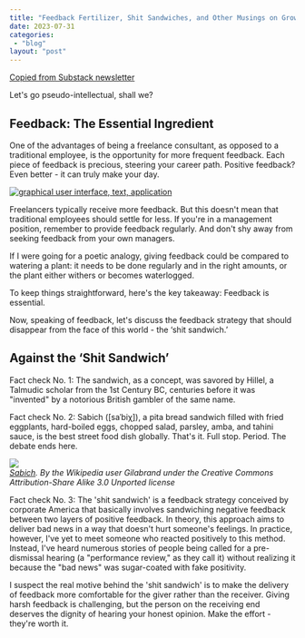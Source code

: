 ```yaml
---
title: "Feedback Fertilizer, Shit Sandwiches, and Other Musings on Growing Careers Like PlantsF"
date: 2023-07-31
categories: 
 - "blog"
layout: "post"
---
```


[Copied from Substack newsletter](https://directionmatters.substack.com/p/feedback-fertilizer-shit-sandwiches?sd=pf)

Let's go pseudo-intellectual, shall we?

## Feedback: The Essential Ingredient

One of the advantages of being a freelance consultant, as opposed to a traditional employee, is the opportunity for more frequent feedback. Each piece of feedback is precious, steering your career path. Positive feedback? Even better - it can truly make your day.

[![graphical user interface, text, application](https://substackcdn.com/image/fetch/w_1456,c_limit,f_auto,q_auto:good,fl_progressive:steep/https%3A%2F%2Fsubstack-post-media.s3.amazonaws.com%2Fpublic%2Fimages%2Fcea9913a-00fe-4f81-904c-c6551ec59562_800x493.jpeg)](https://substackcdn.com/image/fetch/f_auto,q_auto:good,fl_progressive:steep/https%3A%2F%2Fsubstack-post-media.s3.amazonaws.com%2Fpublic%2Fimages%2Fcea9913a-00fe-4f81-904c-c6551ec59562_800x493.jpeg)

Freelancers typically receive more feedback. But this doesn't mean that traditional employees should settle for less. If you're in a management position, remember to provide feedback regularly. And don't shy away from seeking feedback from your own managers.

If I were going for a poetic analogy, giving feedback could be compared to watering a plant: it needs to be done regularly and in the right amounts, or the plant either withers or becomes waterlogged.

To keep things straightforward, here's the key takeaway: Feedback is essential.

Now, speaking of feedback, let's discuss the feedback strategy that should disappear from the face of this world - the ‘shit sandwich.’

## Against the ‘Shit Sandwich’

Fact check No. 1: The sandwich, as a concept, was savored by Hillel, a Talmudic scholar from the 1st Century BC, centuries before it was "invented" by a notorious British gambler of the same name.

Fact check No. 2: Sabich ([saˈbiχ]), a pita bread sandwich filled with fried eggplants, hard-boiled eggs, chopped salad, parsley, amba, and tahini sauce, is the best street food dish globally. That's it. Full stop. Period. The debate ends here.

[![](https://substackcdn.com/image/fetch/w_1456,c_limit,f_auto,q_auto:good,fl_progressive:steep/https%3A%2F%2Fsubstack-post-media.s3.amazonaws.com%2Fpublic%2Fimages%2Fafb118a6-f081-4229-90d5-001b42f4588e_2582x1130.png)](https://substackcdn.com/image/fetch/f_auto,q_auto:good,fl_progressive:steep/https%3A%2F%2Fsubstack-post-media.s3.amazonaws.com%2Fpublic%2Fimages%2Fafb118a6-f081-4229-90d5-001b42f4588e_2582x1130.png)  
*[Sabich](https://en.wikipedia.org/wiki/File:Sabich.jpg). By the Wikipedia user Gilabrand under the Creative Commons Attribution-Share Alike 3.0 Unported license*

Fact check No. 3: The 'shit sandwich' is a feedback strategy conceived by corporate America that basically involves sandwiching negative feedback between two layers of positive feedback. In theory, this approach aims to deliver bad news in a way that doesn't hurt someone's feelings. In practice, however, I've yet to meet someone who reacted positively to this method. Instead, I've heard numerous stories of people being called for a pre-dismissal hearing (a "performance review," as they call it) without realizing it because the "bad news" was sugar-coated with fake positivity. 

I suspect the real motive behind the 'shit sandwich' is to make the delivery of feedback more comfortable for the giver rather than the receiver. Giving harsh feedback is challenging, but the person on the receiving end deserves the dignity of hearing your honest opinion. Make the effort - they're worth it.

